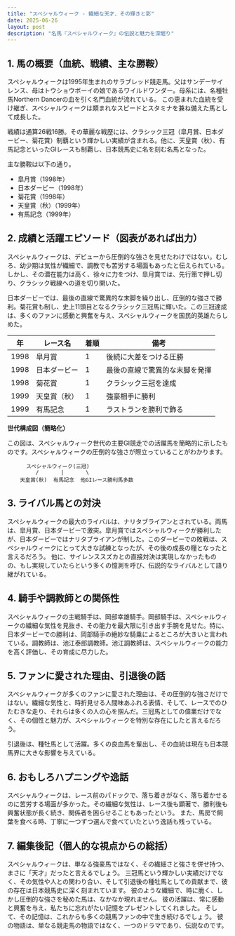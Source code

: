 ```yaml
---
title: "スペシャルウィーク - 繊細な天才、その輝きと影"
date: 2025-06-26
layout: post
description: "名馬『スペシャルウィーク』の伝説と魅力を深堀り"
---
```


## 1. 馬の概要（血統、戦績、主な勝鞍）

スペシャルウィークは1995年生まれのサラブレッド競走馬。父はサンデーサイレンス、母はトウショウボーイの娘であるワイルドワンダー。母系には、名種牡馬Northern Dancerの血を引く名門血統が流れている。  この恵まれた血統を受け継ぎ、スペシャルウィークは類まれなスピードとスタミナを兼ね備えた馬として成長した。

戦績は通算26戦16勝。その華麗な戦歴には、クラシック三冠（皐月賞、日本ダービー、菊花賞）制覇という輝かしい実績が含まれる。他に、天皇賞（秋）、有馬記念といったGIレースも制覇し、日本競馬史に名を刻む名馬となった。

主な勝鞍は以下の通り。

* 皐月賞（1998年）
* 日本ダービー（1998年）
* 菊花賞（1998年）
* 天皇賞（秋）（1999年）
* 有馬記念（1999年）


## 2. 成績と活躍エピソード（図表があれば出力）

スペシャルウィークは、デビューから圧倒的な強さを見せたわけではない。むしろ、幼少期は気性が繊細で、調教でも苦労する場面もあったと伝えられている。しかし、その潜在能力は高く、徐々に力をつけ、皐月賞では、先行策で押し切り、クラシック戦線への道を切り開いた。

日本ダービーでは、最後の直線で驚異的な末脚を繰り出し、圧倒的な強さで勝利。菊花賞も制し、史上11頭目となるクラシック三冠馬に輝いた。この三冠達成は、多くのファンに感動と興奮を与え、スペシャルウィークを国民的英雄たらしめた。

| 年 | レース名             | 着順 | 備考                                      |
|---|----------------------|-------|-------------------------------------------|
| 1998 | 皐月賞               | 1     | 後続に大差をつける圧勝                       |
| 1998 | 日本ダービー           | 1     | 最後の直線で驚異的な末脚を発揮              |
| 1998 | 菊花賞               | 1     | クラシック三冠を達成                         |
| 1999 | 天皇賞（秋）           | 1     | 強豪相手に勝利                             |
| 1999 | 有馬記念             | 1     | ラストランを勝利で飾る                     |


**世代構成図（簡略化）**

この図は、スペシャルウィーク世代の主要GI競走での活躍馬を簡略的に示したものです。スペシャルウィークの圧倒的な強さが際立っていることがわかります。

```
      スペシャルウィーク(三冠)
         /       |       \
    天皇賞(秋)  有馬記念  他GIレース勝利馬多数
```


## 3. ライバル馬との対決

スペシャルウィークの最大のライバルは、ナリタブライアンとされている。両馬は、皐月賞、日本ダービーで激突。皐月賞ではスペシャルウィークが勝利したが、日本ダービーではナリタブライアンが制した。このダービーでの敗戦は、スペシャルウィークにとって大きな試練となったが、その後の成長の糧となったと言えるだろう。  他に、サイレンススズカとの直接対決は実現しなかったものの、もし実現していたらという多くの憶測を呼び、伝説的なライバルとして語り継がれている。


## 4. 騎手や調教師との関係性

スペシャルウィークの主戦騎手は、岡部幸雄騎手。岡部騎手は、スペシャルウィークの繊細な気性を見抜き、その能力を最大限に引き出す手腕を見せた。特に、日本ダービーでの勝利は、岡部騎手の絶妙な騎乗によるところが大きいと言われている。調教師は、池江泰郎調教師。池江調教師は、スペシャルウィークの能力を高く評価し、その育成に尽力した。


## 5. ファンに愛された理由、引退後の話

スペシャルウィークが多くのファンに愛された理由は、その圧倒的な強さだけではない。繊細な気性と、時折見せる人間味あふれる表情、そして、レースでのひたむきな走り、それらは多くの人の心を掴んだ。三冠馬としての偉業だけでなく、その個性と魅力が、スペシャルウィークを特別な存在にしたと言えるだろう。

引退後は、種牡馬として活躍。多くの良血馬を輩出し、その血統は現在も日本競馬界に大きな影響を与えている。


## 6. おもしろハプニングや逸話

スペシャルウィークは、レース前のパドックで、落ち着きがなく、落ち着かせるのに苦労する場面が多かった。その繊細な気性は、レース後も顕著で、勝利後も興奮状態が長く続き、関係者を困らせることもあったという。  また、馬房で飼葉を食べる時、丁寧に一つずつ選んで食べていたという逸話も残っている。


## 7. 編集後記（個人的な視点からの総括）

スペシャルウィークは、単なる強豪馬ではなく、その繊細さと強さを併せ持つ、まさに「天才」だったと言えるでしょう。  三冠馬という輝かしい実績だけでなく、その気性や人との関わり合い、そして引退後の種牡馬としての貢献まで、彼の存在は日本競馬史に深く刻まれています。  彼のような繊細で、時に脆く、しかし圧倒的な強さを秘めた馬は、なかなか現れません。  彼の活躍は、常に感動と興奮を与え、私たちに忘れがたい記憶をプレゼントしてくれました。  そして、その記憶は、これからも多くの競馬ファンの中で生き続けるでしょう。  彼の物語は、単なる競走馬の物語ではなく、一つのドラマであり、伝説なのです。
